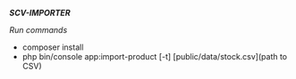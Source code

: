 ***SCV-IMPORTER***

*Run commands*
 - composer install
 - php bin/console app:import-product [-t] [public/data/stock.csv](path to CSV)
